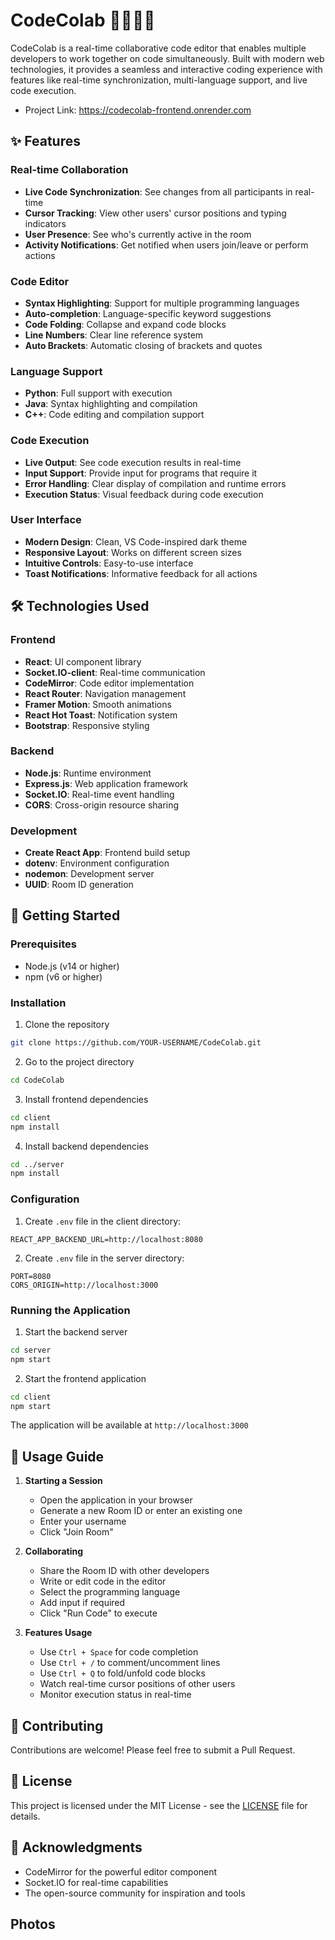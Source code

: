 # CodeColab 👨‍💻👩‍💻

CodeColab is a real-time collaborative code editor that enables multiple developers to work together on code simultaneously. Built with modern web technologies, it provides a seamless and interactive coding experience with features like real-time synchronization, multi-language support, and live code execution.

- Project Link: https://codecolab-frontend.onrender.com
  
## ✨ Features

### Real-time Collaboration
- **Live Code Synchronization**: See changes from all participants in real-time
- **Cursor Tracking**: View other users' cursor positions and typing indicators
- **User Presence**: See who's currently active in the room
- **Activity Notifications**: Get notified when users join/leave or perform actions

### Code Editor
- **Syntax Highlighting**: Support for multiple programming languages
- **Auto-completion**: Language-specific keyword suggestions
- **Code Folding**: Collapse and expand code blocks
- **Line Numbers**: Clear line reference system
- **Auto Brackets**: Automatic closing of brackets and quotes

### Language Support
- **Python**: Full support with execution
- **Java**: Syntax highlighting and compilation
- **C++**: Code editing and compilation support

### Code Execution
- **Live Output**: See code execution results in real-time
- **Input Support**: Provide input for programs that require it
- **Error Handling**: Clear display of compilation and runtime errors
- **Execution Status**: Visual feedback during code execution

### User Interface
- **Modern Design**: Clean, VS Code-inspired dark theme
- **Responsive Layout**: Works on different screen sizes
- **Intuitive Controls**: Easy-to-use interface
- **Toast Notifications**: Informative feedback for all actions

## 🛠️ Technologies Used

### Frontend
- **React**: UI component library
- **Socket.IO-client**: Real-time communication
- **CodeMirror**: Code editor implementation
- **React Router**: Navigation management
- **Framer Motion**: Smooth animations
- **React Hot Toast**: Notification system
- **Bootstrap**: Responsive styling

### Backend
- **Node.js**: Runtime environment
- **Express.js**: Web application framework
- **Socket.IO**: Real-time event handling
- **CORS**: Cross-origin resource sharing

### Development
- **Create React App**: Frontend build setup
- **dotenv**: Environment configuration
- **nodemon**: Development server
- **UUID**: Room ID generation

## 🚀 Getting Started

### Prerequisites
- Node.js (v14 or higher)
- npm (v6 or higher)

### Installation

1. Clone the repository
```bash
git clone https://github.com/YOUR-USERNAME/CodeColab.git
```

2. Go to the project directory
```bash
cd CodeColab
```

3. Install frontend dependencies
```bash
cd client
npm install
```

4. Install backend dependencies
```bash
cd ../server
npm install
```

### Configuration

1. Create `.env` file in the client directory:
```env
REACT_APP_BACKEND_URL=http://localhost:8080
```

2. Create `.env` file in the server directory:
```env
PORT=8080
CORS_ORIGIN=http://localhost:3000
```

### Running the Application

1. Start the backend server
```bash
cd server
npm start
```

2. Start the frontend application
```bash
cd client
npm start
```

The application will be available at `http://localhost:3000`

## 📝 Usage Guide

1. **Starting a Session**
   - Open the application in your browser
   - Generate a new Room ID or enter an existing one
   - Enter your username
   - Click "Join Room"

2. **Collaborating**
   - Share the Room ID with other developers
   - Write or edit code in the editor
   - Select the programming language
   - Add input if required
   - Click "Run Code" to execute

3. **Features Usage**
   - Use `Ctrl + Space` for code completion
   - Use `Ctrl + /` to comment/uncomment lines
   - Use `Ctrl + Q` to fold/unfold code blocks
   - Watch real-time cursor positions of other users
   - Monitor execution status in real-time

## 🤝 Contributing

Contributions are welcome! Please feel free to submit a Pull Request.

## 📄 License

This project is licensed under the MIT License - see the [LICENSE](LICENSE) file for details.

## 🙏 Acknowledgments

- CodeMirror for the powerful editor component
- Socket.IO for real-time capabilities
- The open-source community for inspiration and tools




## Photos


